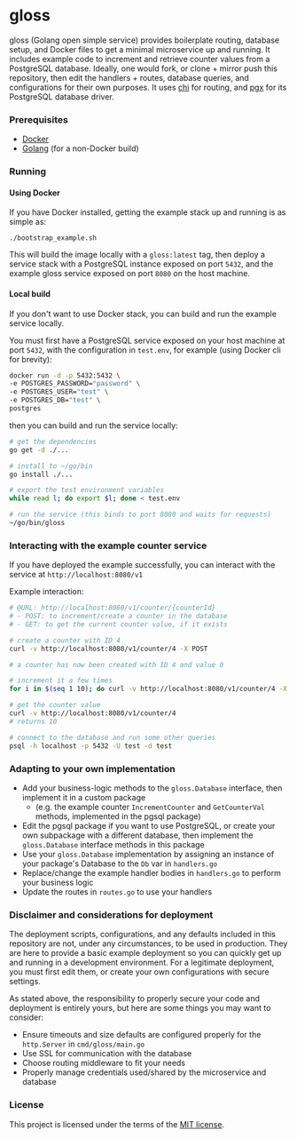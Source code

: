 # gloss
gloss (Golang open simple service) provides boilerplate routing, database setup, and Docker files to get a minimal 
microservice up and running.  It includes example code to increment and retrieve counter values from a PostgreSQL 
database.  Ideally, one would fork, or clone + mirror push this repository, then edit the handlers + routes, database 
queries, and configurations for their own purposes.  It uses [chi](https://github.com/go-chi/chi) for routing, and 
[pgx](https://github.com/jackc/pgx) for its PostgreSQL database driver.

### Prerequisites
- [Docker](https://www.docker.com/)
- [Golang](https://golang.org/) (for a non-Docker build)

### Running 
#### Using Docker
If you have Docker installed, getting the example stack up and running is as simple as:

`./bootstrap_example.sh`

This will build the image locally with a `gloss:latest` tag, then deploy a service stack with a PostgreSQL instance
exposed on port `5432`, and the example gloss service exposed on port `8080` on the host machine.

#### Local build
If you don't want to use Docker stack, you can build and run the example service locally.  

You must first have a PostgreSQL service exposed on your host machine at port `5432`, with the configuration in 
`test.env`, for example (using Docker cli for brevity):
```bash
docker run -d -p 5432:5432 \
-e POSTGRES_PASSWORD="password" \
-e POSTGRES_USER="test" \
-e POSTGRES_DB="test" \
postgres
```

then you can build 
and run the service locally:
```bash
# get the dependencies
go get -d ./...

# install to ~/go/bin
go install ./...

# export the test environment variables
while read l; do export $l; done < test.env

# run the service (this binds to port 8080 and waits for requests)
~/go/bin/gloss
```

### Interacting with the example counter service
If you have deployed the example successfully, you can interact with the service at `http://localhost:8080/v1`

Example interaction:
```bash
# @URL: http://localhost:8080/v1/counter/{counterId}
# - POST: to increment/create a counter in the database
# - GET: to get the current counter value, if it exists

# create a counter with ID 4
curl -v http://localhost:8080/v1/counter/4 -X POST

# a counter has now been created with ID 4 and value 0

# increment it a few times
for i in $(seq 1 10); do curl -v http://localhost:8080/v1/counter/4 -X POST; done

# get the counter value
curl -v http://localhost:8080/v1/counter/4
# returns 10

# connect to the database and run some other queries
psql -h localhost -p 5432 -U test -d test
```

### Adapting to your own implementation
- Add your business-logic methods to the `gloss.Database` interface, then implement it in a custom package
    - (e.g. the example counter `IncrementCounter` and `GetCounterVal` methods, implemented in the pgsql package)
- Edit the pgsql package if you want to use PostgreSQL, or create your own subpackage with a different database,
then implement the `gloss.Database` interface methods in this package
- Use your `gloss.Database` implementation by assigning an instance of your package's Database to the `Db` var in 
`handlers.go`
- Replace/change the example handler bodies in `handlers.go` to perform your business logic
- Update the routes in `routes.go` to use your handlers

### Disclaimer and considerations for deployment
The deployment scripts, configurations, and any defaults included in this repository are not, under any circumstances, 
to be used in production.  They are here to provide a basic example deployment so you can quickly get up and running in 
a development environment.  For a legitimate deployment, you must first edit them, or create your own configurations 
with secure settings.

As stated above, the responsibility to properly secure your code and deployment is entirely yours, but here are some 
things you may want to consider: 
- Ensure timeouts and size defaults are configured properly for the `http.Server` in `cmd/gloss/main.go`
- Use SSL for communication with the database
- Choose routing middleware to fit your needs
- Properly manage credentials used/shared by the microservice and database

### License
This project is licensed under the terms of the [MIT license](LICENSE).
